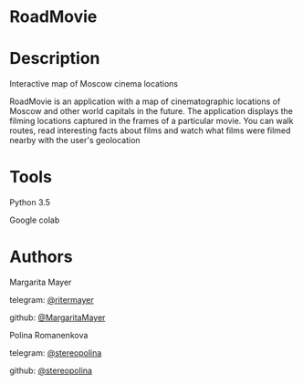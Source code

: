 # RoadMovie

# Description
Interactive map of Moscow cinema locations

RoadMovie is an application with a map of cinematographic locations of Moscow and other world capitals in the future. The application displays the filming locations captured in the frames of a particular movie. You can walk routes, read interesting facts about films and watch what films were filmed nearby with the user's geolocation


# Tools
Python 3.5

Google colab

# Authors
Margarita Mayer

telegram: [@ritermayer](https://t.me/ritermayer)

github: [@MargaritaMayer](https://github.com/MargaritaMayer)

Polina Romanenkova

telegram: [@stereopolina](https://t.me/stereopolina)

github: [@stereopolina](https://github.com/stereopolina)
